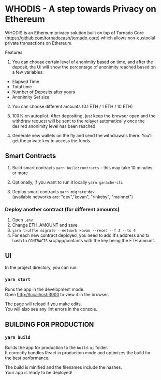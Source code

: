 # WHODIS - A step towards Privacy on Ethereum

WHODIS is an Ethereum privacy solution built on top of Tornado Core (https://github.com/tornadocash/tornado-core) which allows non-custodial private transactions on Ethereum.

Features:

1) You can choose certain level of anonimity based on time, and after the deposit, the UI will show the percentage of anonimity reached based on a few variables:

- Elapsed Time
- Total time
- Number of Deposits after yours
- Anonimity Set size

2) You can choose different amounts (0.1 ETH  / 1 ETH / 10 ETH)

3) 100% on autopilot. After depositing, just keep the browser open and the withdraw request will be sent to the relayer automatically once the desired anonimity level has been reached.

4) Generate new wallets on the fly and send the withdrawals there. You'll get the private key to access the funds.



## Smart Contracts

1. Build smart contracts
`yarn build:contracts`  - this may take 10 minutes or more

2. Optionally, if you want to run it locally
`yarn ganache-cli`

3. Deploy smart contracts
`yarn migrate:dev`  
(available networks are: "dev","kovan", "rinkeby", "mainnet")

### Deploy another contract (for different amounts)

1. Open `.env`
2. Change ETH_AMOUNT and save
3. `yarn truffle migrate --network kovan --reset --f 2 --to 4`
4. For each new contract deployed, you need to add it's address and tx hash to `CONTRACTS` src/app/contants with the key being the ETH amount.

## UI

In the project directory, you can run:

### `yarn start`

Runs the app in the development mode.<br />
Open [http://localhost:3000](http://localhost:3000) to view it in the browser.

The page will reload if you make edits.<br />
You will also see any lint errors in the console.


## BUILDING FOR PRODUCTION

### `yarn build`

Builds the app for production to the `build-ui` folder.<br />
It correctly bundles React in production mode and optimizes the build for the best performance.

The build is minified and the filenames include the hashes.<br />
Your app is ready to be deployed!
